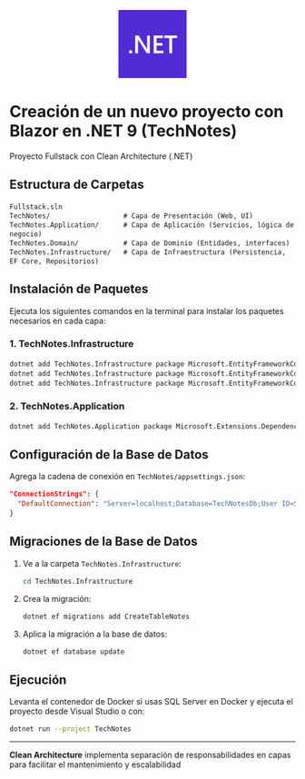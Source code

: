 <p align="center">
  <a href="https://dotnet.microsoft.com/es-es/" target="blank"><img src="Microsoft_.NET_logo.png" width="120" alt="TypeScript Logo" /></a>
</p>


# Creación de un nuevo proyecto con Blazor en .NET 9 (TechNotes)

Proyecto Fullstack con Clean Architecture (.NET)

## Estructura de Carpetas

```
Fullstack.sln
TechNotes/                  # Capa de Presentación (Web, UI)
TechNotes.Application/      # Capa de Aplicación (Servicios, lógica de negocio)
TechNotes.Domain/           # Capa de Dominio (Entidades, interfaces)
TechNotes.Infrastructure/   # Capa de Infraestructura (Persistencia, EF Core, Repositorios)
```

## Instalación de Paquetes

Ejecuta los siguientes comandos en la terminal para instalar los paquetes necesarios en cada capa:

### 1. TechNotes.Infrastructure

```sh
dotnet add TechNotes.Infrastructure package Microsoft.EntityFrameworkCore
dotnet add TechNotes.Infrastructure package Microsoft.EntityFrameworkCore.SqlServer
dotnet add TechNotes.Infrastructure package Microsoft.EntityFrameworkCore.Tools
```

### 2. TechNotes.Application

```sh
dotnet add TechNotes.Application package Microsoft.Extensions.DependencyInjection.Abstractions
```

## Configuración de la Base de Datos

Agrega la cadena de conexión en `TechNotes/appsettings.json`:

```json
"ConnectionStrings": {
  "DefaultConnection": "Server=localhost;Database=TechNotesDb;User ID=SA;Password=MyStrongPass123;TrustServerCertificate=true;MultipleActiveResultSets=true"
}
```

## Migraciones de la Base de Datos

1. Ve a la carpeta `TechNotes.Infrastructure`:
    ```sh
    cd TechNotes.Infrastructure
    ```
2. Crea la migración:
    ```sh
    dotnet ef migrations add CreateTableNotes
    ```
3. Aplica la migración a la base de datos:
    ```sh
    dotnet ef database update
    ```

## Ejecución

Levanta el contenedor de Docker si usas SQL Server en Docker y ejecuta el proyecto desde Visual Studio o con:

```sh
dotnet run --project TechNotes
```

---

**Clean Architecture** implementa separación de responsabilidades en capas para facilitar el mantenimiento y escalabilidad